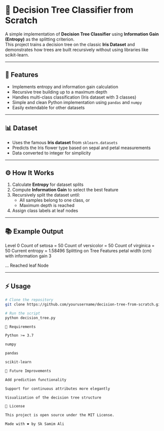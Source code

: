 # 🌳 Decision Tree Classifier from Scratch

A simple implementation of **Decision Tree Classifier** using **Information Gain (Entropy)** as the splitting criterion.  
This project trains a decision tree on the classic **Iris Dataset** and demonstrates how trees are built recursively without using libraries like scikit-learn.

---

## 🚀 Features

- Implements entropy and information gain calculation  
- Recursive tree building up to a maximum depth  
- Handles multi-class classification (Iris dataset with 3 classes)  
- Simple and clean Python implementation using `pandas` and `numpy`  
- Easily extendable for other datasets  

---

## 📊 Dataset

- Uses the famous **Iris dataset** from `sklearn.datasets`  
- Predicts the Iris flower type based on sepal and petal measurements  
- Data converted to integer for simplicity

---

## ⚙️ How It Works

1. Calculate **Entropy** for dataset splits  
2. Compute **Information Gain** to select the best feature  
3. Recursively split the dataset until:
   - All samples belong to one class, or  
   - Maximum depth is reached  
4. Assign class labels at leaf nodes

---

## 📚 Example Output

Level 0
Count of setosa = 50
Count of versicolor = 50
Count of virginica = 50
Current entropy = 1.58496
Splitting on Tree Features petal width (cm) with information gain 3

...
Reached leaf Node


---

## ⚡ Usage

```bash
# Clone the repository
git clone https://github.com/yourusername/decision-tree-from-scratch.git

# Run the script
python decision_tree.py

🧱 Requirements

Python >= 3.7

numpy

pandas

scikit-learn

🔧 Future Improvements

Add prediction functionality

Support for continuous attributes more elegantly

Visualization of the decision tree structure

📄 License

This project is open source under the MIT License.

Made with ❤️ by Sk Samim Ali

